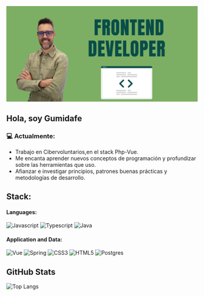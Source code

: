 [![Gumidev.com](index.png)](https://gumidev.com)

## Hola, soy Gumidafe

### :computer: Actualmente:

- Trabajo en Cibervoluntarios,en el stack Php-Vue.
- Me encanta aprender nuevos conceptos de programación y profundizar sobre las herramientas que uso.
- Afianzar e investigar principios, patrones buenas prácticas y metodologías de desarrollo.

## Stack:

#### Languages:

![Javascript](https://img.shields.io/badge/JavaScript-F7DF1E?style=flat-the-badge&logo=javascript&logoColor=black)
![Typescript](https://img.shields.io/badge/TypeScript-007ACC?style=flat-the-badge&logo=typescript&logoColor=white)
![Java](https://img.shields.io/badge/Java-ED8B00?style=flat-the-badge&logo=java&logoColor=white)


#### Application and Data:

![Vue](https://img.shields.io/badge/Vue-3-green1?style=flat-the-badge&logo=vue&logoColor=white)
![Spring](https://img.shields.io/badge/spring-%236DB33F.svg?style=flat-the-badge&logo=spring&logoColor=white)
![CSS3](https://img.shields.io/badge/CSS3-1572B6?style=flat-the-badge&logo=css3&logoColor=white)
![HTML5](https://img.shields.io/badge/HTML5-E34F26?style=flat-the-badge&logo=html5&logoColor=white)
![Postgres](https://img.shields.io/badge/postgres-%23316192.svg?style=flat-the-badge&logo=postgresql&logoColor=white)


## GitHub Stats
![Top Langs](https://github-readme-stats.vercel.app/api/top-langs/?username=devGumidafe&theme=great-gatsby&layout=compact)

